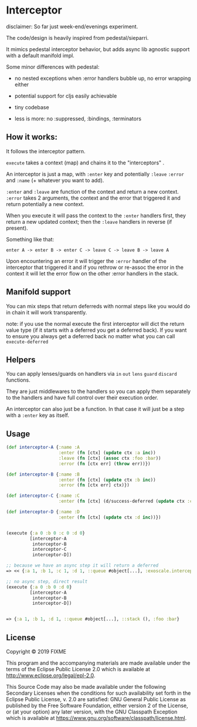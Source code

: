 # Interceptor

disclaimer: So far just week-end/evenings experiment.

The code/design is heavily inspired from pedestal/sieparri.

It mimics pedestal interceptor behavior, but adds async lib agnostic
support with a default manifold impl.

Some minor differences with pedestal:

* no nested exceptions when :error handlers bubble up, no error wrapping either

* potential support for cljs easily achievable

* tiny codebase

* less is more: no :suppressed, :bindings, :terminators

## How it works:

It follows the interceptor pattern.

`execute` takes a context (map) and chains it to the "interceptors" .

An interceptor is just a map, with `:enter` key and potentially
`:leave` `:error` and `:name` (+ whatever you want to add).

`:enter` and `:leave` are function of the context and return a new
context. `:error` takes 2 arguments, the context and the error that
triggered it and return potentially a new context.

When you execute it will pass the context to the `:enter` handlers first,
they return a new updated context; then the `:leave` handlers in reverse
(if present).

Something like that:

``` text
enter A -> enter B -> enter C -> leave C -> leave B -> leave A

```

Upon encountering an error it will trigger the `:error` handler of the
interceptor that triggered it and if you rethrow or re-assoc the error
in the context it will let the error flow on the other :error handlers
in the stack.

## Manifold support

You can mix steps that return deferreds with normal steps like you
would do in chain it will work transparently.

note: if you use the normal execute the first interceptor will dict
the return value type (if it starts with a deferred you get a deferred
back). If you want to ensure you always get a deferred back no matter
what you can call `execute-deferred`

## Helpers

You can apply lenses/guards on handlers via `in` `out` `lens` `guard`
`discard` functions.

They are just middlewares to the handlers so you can apply them
separately to the handlers and have full control over their execution
order.

An interceptor can also just be a function. In that case it will just
be a step with a `:enter` key as itself.

## Usage


```clj
(def interceptor-A {:name :A
                    :enter (fn [ctx] (update ctx :a inc))
                    :leave (fn [ctx] (assoc ctx :foo :bar))
                    :error (fn [ctx err] (throw err))})

(def interceptor-B {:name :B
                    :enter (fn [ctx] (update ctx :b inc))
                    :error (fn [ctx err] ctx)})

(def interceptor-C {:name :C
                    :enter (fn [ctx] (d/success-deferred (update ctx :c inc)))})

(def interceptor-D {:name :D
                    :enter (fn [ctx] (update ctx :d inc))})


(execute {:a 0 :b 0 :c 0 :d 0}
         [interceptor-A
          interceptor-B
          interceptor-C
          interceptor-D])

;; because we have an async step it will return a deferred
=> << {:a 1, :b 1, :c 1, :d 1, ::queue #object[...], :exoscale.interceptor/stack (), :foo :bar} >>

;; no async step, direct result
(execute {:a 0 :b 0 :d 0}
         [interceptor-A
          interceptor-B
          interceptor-D])


=> {:a 1, :b 1, :d 1, ::queue #object[...], ::stack (), :foo :bar}

```


## License

Copyright © 2019 FIXME

This program and the accompanying materials are made available under the
terms of the Eclipse Public License 2.0 which is available at
http://www.eclipse.org/legal/epl-2.0.

This Source Code may also be made available under the following Secondary
Licenses when the conditions for such availability set forth in the Eclipse
Public License, v. 2.0 are satisfied: GNU General Public License as published by
the Free Software Foundation, either version 2 of the License, or (at your
option) any later version, with the GNU Classpath Exception which is available
at https://www.gnu.org/software/classpath/license.html.
